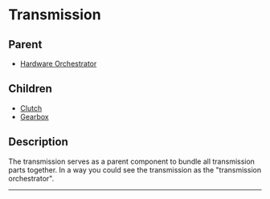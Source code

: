 # Transmission 

## Parent
- [Hardware Orchestrator](./hardware-orchestrator.md)

## Children
- [Clutch](./clutch.md)
- [Gearbox](./gearbox.md)

## Description
The transmission serves as a parent component to bundle all transmission parts together. In a way you could see the transmission
as the "transmission orchestrator".

---
